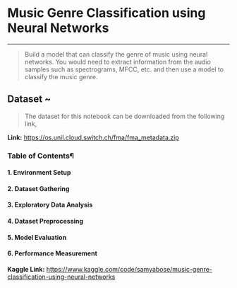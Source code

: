 # Music Genre Classification using Neural Networks
---
> Build a model that can classify the genre of music using neural networks. You would need to
extract information from the audio samples such as spectrograms, MFCC, etc. and then use a
model to classify the music genre.

## Dataset ~
> The dataset for this notebook can be downloaded from the following link,

**Link:** https://os.unil.cloud.switch.ch/fma/fma_metadata.zip

### Table of Contents¶
#### 1. Environment Setup
#### 2. Dataset Gathering
#### 3. Exploratory Data Analysis
#### 4. Dataset Preprocessing
#### 5. Model Evaluation
#### 6. Performance Measurement

**Kaggle Link:** https://www.kaggle.com/code/samyabose/music-genre-classification-using-neural-networks
